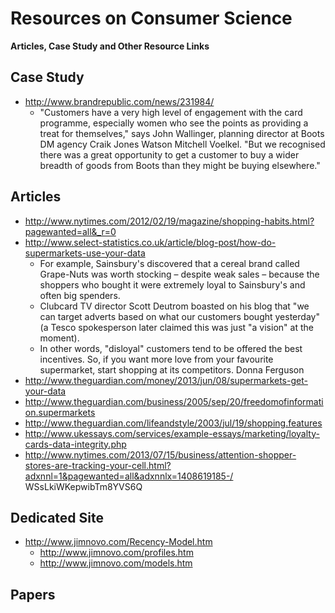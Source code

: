 Resources on Consumer Science
=============================
**Articles, Case Study and Other Resource Links**


Case Study
----------
* http://www.brandrepublic.com/news/231984/
  * "Customers have a very high level of engagement with the card programme, especially women who see the points as providing a treat for themselves," says John Wallinger, planning director at Boots DM agency Craik Jones Watson Mitchell Voelkel. "But we recognised there was a great opportunity to get a customer to buy a wider breadth of goods from Boots than they might be buying elsewhere."

Articles
--------
* http://www.nytimes.com/2012/02/19/magazine/shopping-habits.html?pagewanted=all&_r=0
* http://www.select-statistics.co.uk/article/blog-post/how-do-supermarkets-use-your-data
  * For example, Sainsbury's discovered that a cereal brand called Grape-Nuts was worth stocking – despite weak sales –    because the shoppers who bought it were extremely loyal to Sainsbury's and often big spenders.
  * Clubcard TV director Scott Deutrom boasted on his blog that "we can target adverts based on what our customers bought yesterday" (a Tesco spokesperson later claimed this was just "a vision" at the moment).
  * In other words, "disloyal" customers tend to be offered the best incentives. So, if you want more love from your favourite supermarket, start shopping at its competitors. Donna Ferguson
* http://www.theguardian.com/money/2013/jun/08/supermarkets-get-your-data
* http://www.theguardian.com/business/2005/sep/20/freedomofinformation.supermarkets
* http://www.theguardian.com/lifeandstyle/2003/jul/19/shopping.features
* http://www.ukessays.com/services/example-essays/marketing/loyalty-cards-data-integrity.php
* http://www.nytimes.com/2013/07/15/business/attention-shopper-stores-are-tracking-your-cell.html?adxnnl=1&pagewanted=all&adxnnlx=1408619185-/ WSsLkiWKepwibTm8YVS6Q

Dedicated Site
--------------
* http://www.jimnovo.com/Recency-Model.htm
  * http://www.jimnovo.com/profiles.htm
  * http://www.jimnovo.com/models.htm

Papers
------


